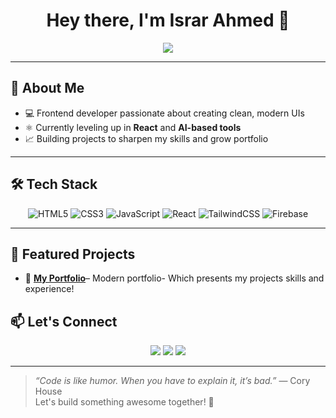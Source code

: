 <h1 align="center">Hey there, I'm Israr Ahmed 👋</h1>

<p align="center">
  <img src="https://readme-typing-svg.herokuapp.com/?lines=Frontend+Developer;React+Enthusiast;AI+Lover;Lifelong+Learner&center=true&width=500&height=45">
</p>

---

## 🚀 About Me

- 💻 Frontend developer passionate about creating clean, modern UIs  
- ⚛️ Currently leveling up in **React** and **AI-based tools**
- 📈 Building projects to sharpen my skills and grow  portfolio



---

## 🛠️ Tech Stack

<div align="center">

![HTML5](https://img.shields.io/badge/HTML5-FF512F?style=for-the-badge&logo=html5&logoColor=white&labelColor=E34F26)
![CSS3](https://img.shields.io/badge/CSS3-1DA1F2?style=for-the-badge&logo=css3&logoColor=white&labelColor=1572B6)
![JavaScript](https://img.shields.io/badge/JavaScript-F7DF1E?style=for-the-badge&logo=javascript&logoColor=000000&labelColor=FBC02D)
![React](https://img.shields.io/badge/React-61DAFB?style=for-the-badge&logo=react&logoColor=000000&labelColor=2196F3)
![TailwindCSS](https://img.shields.io/badge/TailwindCSS-3B82F6?style=for-the-badge&logo=tailwindcss&logoColor=white&labelColor=06B6D4)
![Firebase](https://img.shields.io/badge/Firebase-FF9800?style=for-the-badge&logo=firebase&logoColor=000000&labelColor=FFCA28)

</div>


---

## 📌 Featured Projects

- 🔗 [**My Portfolio**](https://personal-project-99684.web.app)– Modern portfolio- Which presents my projects skills and experience!




## 📫 Let's Connect

<p align="center">
  <a href="https://www.linkedin.com/in/israr-ahmed29/"><img src="https://img.shields.io/badge/LinkedIn-blue?style=for-the-badge&logo=linkedin&logoColor=white"></a>
  <a href="mailto:im.israrahmed29@gmail.com"><img src="https://img.shields.io/badge/Email-D14836?style=for-the-badge&logo=gmail&logoColor=white"></a>
  <a href="https://personal-project-99684.web.app"><img src="https://img.shields.io/badge/Portfolio-000000?style=for-the-badge&logo=github&logoColor=white"></a>
</p>

---

> *“Code is like humor. When you have to explain it, it’s bad.”* — Cory House  
> Let's build something awesome together! 🚀
